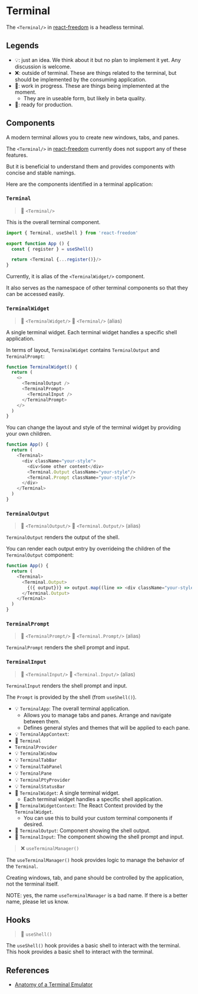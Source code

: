 # Terminal

The `<Terminal/>` in [react-freedom] is a headless terminal.

## Legends

- 💡: just an idea. We think about it but no plan to implement it yet. Any discussion is welcome.
- ❌: outside of terminal. These are things related to the terminal, but should be implemented by the consuming application.
- 🚧: work in progress. These are things being implemented at the moment.
  - They are in useable form, but likely in beta quality.
- 🌟: ready for production.

## Components

A modern terminal allows you to create new windows, tabs, and panes.

The `<Terminal/>` in [react-freedom] currently does not support any of these features.

But it is beneficial to understand them and provides components with concise and stable namings.

Here are the components identified in a terminal application:

### `Terminal`

> 🚧 `<Terminal/>`

This is the overall terminal component.

```ts
import { Terminal, useShell } from 'react-freedom'

export function App () {
  const { register } = useShell()

  return <Terminal {...register()}/>
}
```

Currently, it is alias of the `<TerminalWidget/>` component.

It also serves as the namespace of other terminal components so that they can be accessed easily.

### `TerminalWidget`

> 🚧 `<TerminalWidget/>`
> 🚧 `<Terminal/>` (alias)

A single terminal widget. Each terminal widget handles a specific shell application.

In terms of layout, `TerminalWidget` contains `TerminalOutput` and `TerminalPrompt`:

```ts
function TerminalWidget() {
  return (
    <>
      <TerminalOutput />
      <TerminalPrompt>
        <TerminalInput />
      </TerminalPrompt>
    </>
  )
}
```

You can change the layout and style of the terminal widget by providing your own children.

```ts
function App() {
  return (
    <Terminal>
      <div className="your-style">
        <div>Some other content</div>
        <Terminal.Output className="your-style"/>
        <Terminal.Prompt className="your-style"/>
      </div>
    </Terminal>
  )
}
```

### `TerminalOutput`

> 🚧 `<TerminalOutput/>`
> 🚧 `<Terminal.Output/>` (alias)

`TerminalOutput` renders the output of the shell.

You can render each output entry by overrideing the children of the `TerminalOutput` component:

```ts
function App() {
  return (
    <Terminal>
      <Terminal.Output>
        {({ output})} => output.map((line => <div className="your-style">{line}</div>))
      </Terminal.Output>
    </Terminal>
  )
}
```

### `TerminalPrompt`

> 🚧 `<TerminalPrompt/>`
> 🚧 `<Terminal.Prompt/>` (alias)

`TerminalPrompt` renders the shell prompt and input.

### `TerminalInput`

> 🚧 `<TerminalInput/>`
> 🚧 `<Terminal.Input/>` (alias)

`TerminalInput` renders the shell prompt and input.

The `Prompt` is provided by the shell (from `useShell()`).

- 💡 `TerminalApp`: The overall terminal application.
  - Allows you to manage tabs and panes. Arrange and navigate between them.
  - Defines general styles and themes that will be applied to each pane.
- 💡 `TerminalAppContext`:
- 🚧 `Terminal`
- `TerminalProvider`
- 💡 `TerminalWindow`
- 💡 `TerminalTabBar`
- 💡 `TerminalTabPanel`
- 💡 `TerminalPane`
- 💡 `TerminalPtyProvider`
- 💡 `TerminalStatusBar`
- 🚧 `TerminalWidget`: A single terminal widget.
  - Each terminal widget handles a specific shell application.
- 🚧 `TerminalWidgetContext`: The React Context provided by the `TerminalWidget`.
  - You can use this to build your custom terminal components if desired.
- 🚧 `TerminalOutput`: Component showing the shell output.
- 🚧 `TerminalInput`: The component showing the shell prompt and input.

> ❌ `useTerminalManager()`

The `useTerminalManager()` hook provides logic to manage the behavior of the `Terminal`.

Creating windows, tab, and pane should be controlled by the application,
not the terminal itself.

NOTE: yes, the name `useTerminalManager` is a bad name.
If there is a better name, please let us know.

## Hooks

> 🚧 `useShell()`

The `useShell()` hook provides a basic shell to interact with the terminal.
This hook provides a basic shell to interact with the terminal.

## References

- [Anatomy of a Terminal Emulator](https://poor.dev/terminal-anatomy/)

[react-freedom]: https://www.npmjs.com/package/react-freedom

